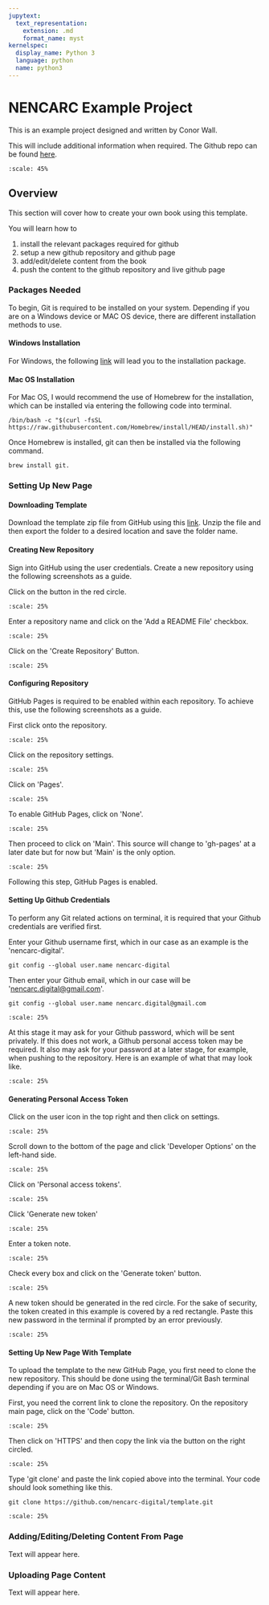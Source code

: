 ```yaml
---
jupytext:
  text_representation:
    extension: .md
    format_name: myst
kernelspec:
  display_name: Python 3
  language: python
  name: python3
---
```


# NENCARC Example Project

This is an example project designed and written by Conor Wall.

This will include additional information when required. The Github repo can be found [here](https://github.com/nencarc-digital/template).

```{figure} /_static/lecture_specific/index/banner.jpeg
:scale: 45%
```

## Overview

This section will cover how to create your own book using this template.

You will learn how to

1.  install the relevant packages required for github
2.  setup a new github repository and github page
3.  add/edit/delete content from the book 
4.  push the content to the github repository and live github page 

### Packages Needed

To begin, Git is required to be installed on your system. Depending if you are on a Windows device or MAC OS device, there are different installation methods to use. 

#### Windows Installation

For Windows, the following [link](https://github.com/git-for-windows/git/releases/download/v2.37.3.windows.1/Git-2.37.3-32-bit.exe) will lead you to the installation package. 

#### Mac OS Installation

For Mac OS, I would recommend the use of Homebrew for the installation, which can be installed via entering the following code into terminal.

```{code-cell} ipython3
/bin/bash -c "$(curl -fsSL https://raw.githubusercontent.com/Homebrew/install/HEAD/install.sh)"
```

Once Homebrew is installed, git can then be installed via the following command.

```{code-cell} ipython3
brew install git.
```

### Setting Up New Page

#### Downloading Template

Download the template zip file from GitHub using this [link](https://github.com/nencarc-digital/template/raw/main/book/_static/lecture_specific/index/template.zip). Unzip the file and then export the folder to a desired location and save the folder name.

#### Creating New Repository 

Sign into GitHub using the user credentials. Create a new repository using the following screenshots as a guide. 

Click on the button in the red circle.

```{figure} /_static/lecture_specific/index/screenshot1.png
:scale: 25%
```

Enter a repository name and click on the 'Add a README File' checkbox.

```{figure} /_static/lecture_specific/index/screenshot2.png
:scale: 25%
```

Click on the 'Create Repository' Button.

```{figure} /_static/lecture_specific/index/screenshot3.png
:scale: 25%
```

#### Configuring Repository 

GitHub Pages is required to be enabled within each repository. To achieve this, use the following screenshots as a guide.

First click onto the repository.

```{figure} /_static/lecture_specific/index/screenshot4.png
:scale: 25%
```

Click on the repository settings.

```{figure} /_static/lecture_specific/index/screenshot5.png
:scale: 25%
```

Click on 'Pages'.

```{figure} /_static/lecture_specific/index/screenshot6.png
:scale: 25%
```

To enable GitHub Pages, click on 'None'.

```{figure} /_static/lecture_specific/index/screenshot7.png
:scale: 25%
```

Then proceed to click on 'Main'. This source will change to 'gh-pages' at a later date but for now but 'Main' is the only option.

```{figure} /_static/lecture_specific/index/screenshot8.png
:scale: 25%
```

Following this step, GitHub Pages is enabled.

#### Setting Up Github Credentials

To perform any Git related actions on terminal, it is required that your Github credentials are verified first. 

Enter your Github username first, which in our case as an example is the 'nencarc-digital'.

```{code-cell} ipython3
git config --global user.name nencarc-digital
```

Then enter your Github email, which  in our case will be 'nencarc.digital@gmail.com'.

```{code-cell} ipython3
git config --global user.name nencarc.digital@gmail.com
```

```{figure} /_static/lecture_specific/index/screenshot12.png
:scale: 25%
```

At this stage it may ask for your Github password, which will be sent privately. If this does not work, a Github personal access token may be required. It also may ask for your password at a later stage, for example, when pushing to the repository. Here is an example of what that may look like.

```{figure} /_static/lecture_specific/index/screenshot21.png
:scale: 25%
```



#### Generating Personal Access Token

Click on the user icon in the top right and then click on settings. 

```{figure} /_static/lecture_specific/index/screenshot14.png
:scale: 25%
```

Scroll down to the bottom of the page and click 'Developer Options' on the left-hand side.

```{figure} /_static/lecture_specific/index/screenshot15.png
:scale: 25%
```

Click on 'Personal access tokens'.

```{figure} /_static/lecture_specific/index/screenshot16.png
:scale: 25%
```

Click 'Generate new token'

```{figure} /_static/lecture_specific/index/screenshot17.png
:scale: 25%
```

Enter a token note. 

```{figure} /_static/lecture_specific/index/screenshot18.png
:scale: 25%
```

Check every box and click on the 'Generate token' button. 

```{figure} /_static/lecture_specific/index/screenshot19.png
:scale: 25%
```

A new token should be generated in the red circle. For the sake of security, the token created in this example is covered by a red rectangle. Paste this new password in the terminal if prompted by an error previously.

```{figure} /_static/lecture_specific/index/screenshot20.png
:scale: 25%
```

#### Setting Up New Page With Template

To upload the template to the new GitHub Page, you first need to clone the new repository. This should be done using the terminal/Git Bash terminal depending if you are on Mac OS or Windows. 

First, you need the corrent link to clone the repository. On the repository main page, click on the 'Code' button.

```{figure} /_static/lecture_specific/index/screenshot9.png
:scale: 25%
```

Then click on 'HTTPS' and then copy the link via the button on the right circled. 

```{figure} /_static/lecture_specific/index/screenshot10.png
:scale: 25%
```

Type 'git clone' and paste the link copied above into the terminal. Your code should look something like this.

```{code-cell} ipython3
git clone https://github.com/nencarc-digital/template.git
```

```{figure} /_static/lecture_specific/index/screenshot11.png
:scale: 25%
```

### Adding/Editing/Deleting Content From Page

Text will appear here.

### Uploading Page Content 

Text will appear here.



